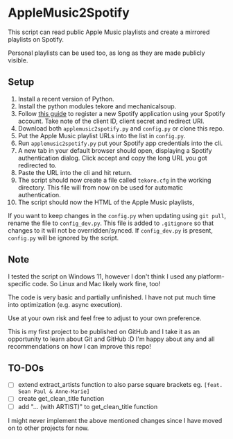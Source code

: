# AppleMusic2Spotify

This script can read public Apple Music playlists and create a mirrored playlists on Spotify.

Personal playlists can be used too, as long as they are made publicly visible.

## Setup

1. Install a recent version of Python.
2. Install the python modules tekore and mechanicalsoup.
3. Follow [this guide](https://developer.spotify.com/documentation/web-api/concepts/apps) to register a new Spotify
   application using your Spotify account. Take note of the client ID, client secret and redirect URI.
4. Download both `applemusic2spotify.py` and `config.py` or clone this repo.
5. Put the Apple Music playlist URLs into the list in `config.py`.
6. Run `applemusic2spotify.py` put your Spotify app credentials into the cli.
7. A new tab in your default browser should open, displaying a Spotify authentication dialog. Click accept and copy the
   long URL you got redirected to.
8. Paste the URL into the cli and hit return.
9. The script should now create a file called `tekore.cfg` in the working directory. This file will from now on be used
   for automatic authentication.
10. The script should now the HTML of the Apple Music playlists,

If you want to keep changes in the `config.py` when updating using `git pull`, rename the file to `config_dev.py`. This
file is added to `.gitignore` so that changes to it will not be overridden/synced.
If `config_dev.py` is present, `config.py` will be ignored by the script.

## Note

I tested the script on Windows 11, however I don't think I used any platform-specific code. So Linux and Mac likely work
fine, too!

The code is very basic and partially unfinished. I have not put much time into optimization (e.g. async execution).

Use at your own risk and feel free to adjust to your own preference.

This is my first project to be published on GitHub and I take it as an opportunity to learn about Git and GitHub :D
I'm happy about any and all recommendations on how I can improve this repo!

## TO-DOs

- [ ] extend extract_artists function to also parse square brackets eg. `[feat. Sean Paul & Anne-Marie]`
- [ ] create get_clean_title function
- [ ] add "... (with ARTIST)" to get_clean_title function

I might never implement the above mentioned changes since I have moved on to other projects for now.